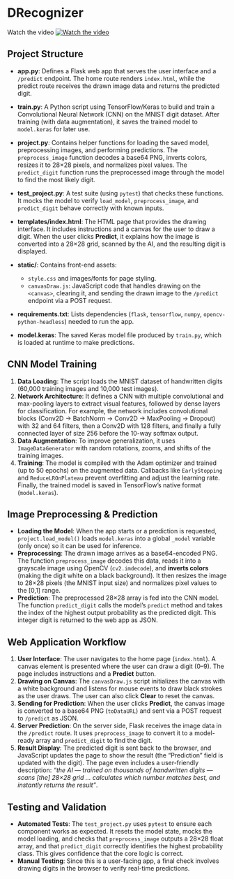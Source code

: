 # DRecognizer

Watch the video
[![Watch the video](https://github.com/user-attachments/assets/e400f8e1-1edc-4b3a-b0ea-ff2123a9823d)](https://youtu.be/2urnHt8TROY)


## Project Structure

* **app.py**: Defines a Flask web app that serves the user interface and a `/predict` endpoint. The home route renders `index.html`, while the predict route receives the drawn image data and returns the predicted digit.
* **train.py**: A Python script using TensorFlow/Keras to build and train a Convolutional Neural Network (CNN) on the MNIST digit dataset. After training (with data augmentation), it saves the trained model to `model.keras` for later use.
* **project.py**: Contains helper functions for loading the saved model, preprocessing images, and performing predictions. The `preprocess_image` function decodes a base64 PNG, inverts colors, resizes it to 28×28 pixels, and normalizes pixel values. The `predict_digit` function runs the preprocessed image through the model to find the most likely digit.
* **test\_project.py**: A test suite (using `pytest`) that checks these functions. It mocks the model to verify `load_model`, `preprocess_image`, and `predict_digit` behave correctly with known inputs.
* **templates/index.html**: The HTML page that provides the drawing interface. It includes instructions and a canvas for the user to draw a digit. When the user clicks **Predict**, it explains how the image is converted into a 28×28 grid, scanned by the AI, and the resulting digit is displayed.
* **static/**: Contains front-end assets:

  * `style.css` and images/fonts for page styling.
  * `canvasDraw.js`: JavaScript code that handles drawing on the `<canvas>`, clearing it, and sending the drawn image to the `/predict` endpoint via a POST request.
* **requirements.txt**: Lists dependencies (`flask`, `tensorflow`, `numpy`, `opencv-python-headless`) needed to run the app.
* **model.keras**: The saved Keras model file produced by `train.py`, which is loaded at runtime to make predictions.

## CNN Model Training

1. **Data Loading**: The script loads the MNIST dataset of handwritten digits (60,000 training images and 10,000 test images).
2. **Network Architecture**: It defines a CNN with multiple convolutional and max-pooling layers to extract visual features, followed by dense layers for classification. For example, the network includes convolutional blocks (Conv2D → BatchNorm → Conv2D → MaxPooling → Dropout) with 32 and 64 filters, then a Conv2D with 128 filters, and finally a fully connected layer of size 256 before the 10-way softmax output.
3. **Data Augmentation**: To improve generalization, it uses `ImageDataGenerator` with random rotations, zooms, and shifts of the training images.
4. **Training**: The model is compiled with the Adam optimizer and trained (up to 50 epochs) on the augmented data. Callbacks like `EarlyStopping` and `ReduceLROnPlateau` prevent overfitting and adjust the learning rate. Finally, the trained model is saved in TensorFlow’s native format (`model.keras`).

## Image Preprocessing & Prediction

* **Loading the Model**: When the app starts or a prediction is requested, `project.load_model()` loads `model.keras` into a global `_model` variable (only once) so it can be used for inference.
* **Preprocessing**: The drawn image arrives as a base64-encoded PNG. The function `preprocess_image` decodes this data, reads it into a grayscale image using OpenCV (`cv2.imdecode`), and **inverts colors** (making the digit white on a black background). It then resizes the image to 28×28 pixels (the MNIST input size) and normalizes pixel values to the \[0,1] range.
* **Prediction**: The preprocessed 28×28 array is fed into the CNN model. The function `predict_digit` calls the model’s `predict` method and takes the index of the highest output probability as the predicted digit. This integer digit is returned to the web app as JSON.

## Web Application Workflow

1. **User Interface**: The user navigates to the home page (`index.html`). A canvas element is presented where the user can draw a digit (0–9). The page includes instructions and a **Predict** button.
2. **Drawing on Canvas**: The `canvasDraw.js` script initializes the canvas with a white background and listens for mouse events to draw black strokes as the user draws. The user can also click **Clear** to reset the canvas.
3. **Sending for Prediction**: When the user clicks **Predict**, the canvas image is converted to a base64 PNG (`toDataURL`) and sent via a POST request to `/predict` as JSON.
4. **Server Prediction**: On the server side, Flask receives the image data in the `/predict` route. It uses `preprocess_image` to convert it to a model-ready array and `predict_digit` to find the digit.
5. **Result Display**: The predicted digit is sent back to the browser, and JavaScript updates the page to show the result (the “Prediction” field is updated with the digit). The page even includes a user-friendly description: *“the AI — trained on thousands of handwritten digits — scans \[the] 28×28 grid … calculates which number matches best, and instantly returns the result”*.

## Testing and Validation

* **Automated Tests**: The `test_project.py` uses `pytest` to ensure each component works as expected. It resets the model state, mocks the model loading, and checks that `preprocess_image` outputs a 28×28 float array, and that `predict_digit` correctly identifies the highest probability class. This gives confidence that the core logic is correct.
* **Manual Testing**: Since this is a user-facing app, a final check involves drawing digits in the browser to verify real-time predictions.
